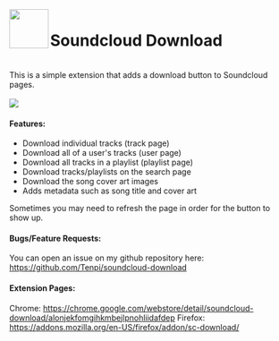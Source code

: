 <img src="assets/icon.png" height="70" width="70" align="left">
<h1>Soundcloud Download</h1>
<br/>
This is a simple extension that adds a download button to Soundcloud pages.
<br/>
<br/>
<img src="assets/example.png">

#### Features:
- Download individual tracks (track page)
- Download all of a user's tracks (user page)
- Download all tracks in a playlist (playlist page)
- Download tracks/playlists on the search page
- Download the song cover art images
- Adds metadata such as song title and cover art

Sometimes you may need to refresh the page in order for the button to show up.

#### Bugs/Feature Requests:
You can open an issue on my github repository here: https://github.com/Tenpi/soundcloud-download

#### Extension Pages:
Chrome: https://chrome.google.com/webstore/detail/soundcloud-download/alonjekfomgihkmbejlpnohliidafdep
Firefox: https://addons.mozilla.org/en-US/firefox/addon/sc-download/
